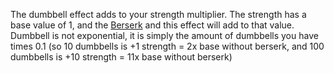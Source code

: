 The dumbbell effect adds to your strength multiplier. The strength has a base value of 1, and the [Berserk](#Berserk) and this effect will add to that value. Dumbbell is not exponential, it is simply the amount of dumbbells you have times 0.1 (so 10 dumbbells is +1 strength = 2x base without berserk, and 100 dumbbells is +10 strength = 11x base without berserk)